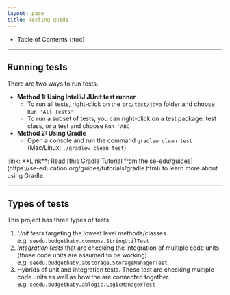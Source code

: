 ```yaml
---
layout: page
title: Testing guide
---
```


* Table of Contents
{:toc}

--------------------------------------------------------------------------------------------------------------------

## Running tests

There are two ways to run tests.

* **Method 1: Using IntelliJ JUnit test runner**
  * To run all tests, right-click on the `src/test/java` folder and choose `Run 'All Tests'`
  * To run a subset of tests, you can right-click on a test package,
    test class, or a test and choose `Run 'ABC'`
* **Method 2: Using Gradle**
  * Open a console and run the command `gradlew clean test` (Mac/Linux: `./gradlew clean test`)

<div markdown="span" class="alert alert-secondary">:link: **Link**: Read [this Gradle Tutorial from the se-edu/guides](https://se-education.org/guides/tutorials/gradle.html) to learn more about using Gradle.
</div>

--------------------------------------------------------------------------------------------------------------------

## Types of tests

This project has three types of tests:

1. *Unit tests* targeting the lowest level methods/classes.<br>
   e.g. `seedu.budgetbaby.commons.StringUtilTest`
1. *Integration tests* that are checking the integration of multiple code units (those code units are assumed to be working).<br>
   e.g. `seedu.budgetbaby.abstorage.StorageManagerTest`
1. Hybrids of unit and integration tests. These test are checking multiple code units as well as how the are connected together.<br>
   e.g. `seedu.budgetbaby.ablogic.LogicManagerTest`
